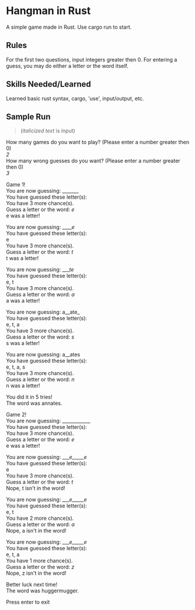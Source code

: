 # Hangman in Rust

A simple game made in Rust. Use cargo run to start. 

## Rules

For the first two questions, input integers greater then 0. For entering a guess, you may do either a letter or the word itself.

## Skills Needed/Learned

Learned basic rust syntax, cargo, 'use', input/output, etc.

## Sample Run

> (*italicized text* is input)

How many games do you want to play? (Please enter a number greater then 0)
\
*2*
\
How many wrong guesses do you want? (Please enter a number greater then 0)
\
*3*

Game 1!
\
You are now guessing: _______    
You have guessed these letter(s):
\
You have 3 more chance(s).       
Guess a letter or the word: *e*   
e was a letter!

You are now guessing: _____e_    
You have guessed these letter(s):
\
e
\
You have 3 more chance(s).       
Guess a letter or the word: *t* 
\
t was a letter!

You are now guessing: ____te_    
You have guessed these letter(s):
\
e, t
\
You have 3 more chance(s).       
Guess a letter or the word: *a*   
a was a letter!

You are now guessing: a__ate_
\
You have guessed these letter(s):
\
e, t, a
\
You have 3 more chance(s).
\
Guess a letter or the word: *s*
\
s was a letter!

You are now guessing: a__ates
\
You have guessed these letter(s):
\
e, t, a, s
\
You have 3 more chance(s).
\
Guess a letter or the word: *n*
\
n was a letter!


You did it in 5 tries!
\
The word was annates.


Game 2!
\
You are now guessing: ____________
\
You have guessed these letter(s):
\
You have 3 more chance(s).
\
Guess a letter or the word: *e*
\
e was a letter!

You are now guessing: ____e_____e_
\
You have guessed these letter(s):
\
e
\
You have 3 more chance(s).
\
Guess a letter or the word: *t*
\
Nope, t isn't in the word!

You are now guessing: ____e_____e_
\
You have guessed these letter(s):
\
e, t
\
You have 2 more chance(s).
\
Guess a letter or the word: *a*
\
Nope, a isn't in the word!

You are now guessing: ____e_____e_
\
You have guessed these letter(s):
\
e, t, a
\
You have 1 more chance(s).
\
Guess a letter or the word: *z*
\
Nope, z isn't in the word!

Better luck next time!
\
The word was huggermugger.

Press enter to exit
